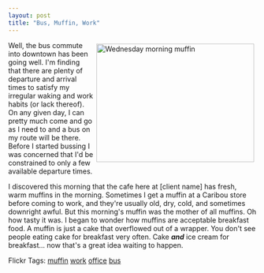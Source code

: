 ```yaml
---
layout: post
title: "Bus, Muffin, Work"
---
```


<p><a title="Photo Sharing" href="http://www.flickr.com/photos/kindohm/1598782637/" target="_blank"><img style="margin: 5px" height="240" alt="Wednesday morning muffin" src="http://farm3.static.flickr.com/2304/1598782637_3b784dd8d6_o.jpg" width="320" align="right" border="0" /></a>Well, the bus commute into downtown has been going well.  I'm finding that there are plenty of departure and arrival times to satisfy my irregular waking and work habits (or lack thereof).  On any given day, I can pretty much come and go as I need to and a bus on my route will be there.  Before I started bussing I was concerned that I'd be constrained to only a few available departure times.  </p>
<p>I discovered this morning that the cafe here at [client name] has fresh, warm muffins in the morning.  Sometimes I get a muffin at a Caribou store before coming to work, and they're usually old, dry, cold, and sometimes downright awful.  But this morning's muffin was the mother of all muffins.  Oh how tasty it was.  I began to wonder how muffins are acceptable breakfast food.  A muffin is just a cake that overflowed out of a wrapper.  You don't see people eating cake for breakfast very often.  Cake <strong><em>and</em></strong> ice cream for breakfast...  now that's a great idea waiting to happen.  </p>
<p> </p>
<p> </p>
<p> </p>
<div class="tags" id="0767317B-992E-4b12-91E0-4F059A8CECA8:5eeae1d1-3cbf-4a61-b683-23991095a60d" contenteditable="false">Flickr Tags: <a href="http://flickr.com/photos/tags/muffin" target="_blank" rel="tag">muffin</a> <a href="http://flickr.com/photos/tags/work" target="_blank" rel="tag">work</a> <a href="http://flickr.com/photos/tags/office" target="_blank" rel="tag">office</a> <a href="http://flickr.com/photos/tags/bus" target="_blank" rel="tag">bus</a></div> 
